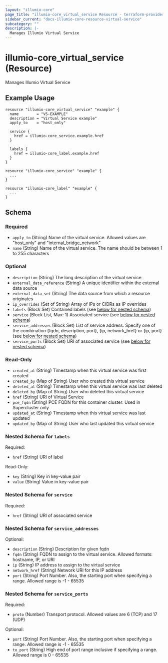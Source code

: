 ```yaml
---
layout: "illumio-core"
page_title: "illumio-core_virtual_service Resource - terraform-provider-illumio-core"
sidebar_current: "docs-illumio-core-resource-virtual-service"
subcategory: ""
description: |-
  Manages Illumio Virtual Service
---
```


# illumio-core_virtual_service (Resource)

Manages Illumio Virtual Service

Example Usage
------------

```hcl
resource "illumio-core_virtual_service" "example" {
  name        = "VS-EXAMPLE"
  description = "Virtual Service example"
  apply_to    = "host_only"

  service {
    href = illumio-core_service.example.href
  }

  labels {
    href = illumio-core_label.example.href
  }
}

resource "illumio-core_service" "example" {
  ...
}

resource "illumio-core_label" "example" {
  ...
}
```

## Schema

### Required

- `apply_to` (String) Name of the virtual service. Allowed values are "host_only" and "internal_bridge_network"
- `name` (String) Name of the virtual service. The name should be between 1 to 255 characters

### Optional

- `description` (String) The long description of the virtual service
- `external_data_reference` (String) A unique identifier within the external data source
- `external_data_set` (String) The data source from which a resource originates
- `ip_overrides` (Set of String) Array of IPs or CIDRs as IP overrides
- `labels` (Block Set) Contained labels (see [below for nested schema](#nestedblock--labels))
- `service` (Block List, Max: 1) Associated service (see [below for nested schema](#nestedblock--service))
- `service_addresses` (Block Set) List of service address. Specify one of the combination {fqdn, description, port}, {ip, network_href} or {ip, port} (see [below for nested schema](#nestedblock--service_addresses))
- `service_ports` (Block Set) URI of associated service (see [below for nested schema](#nestedblock--service_ports))

### Read-Only

- `created_at` (String) Timestamp when this virtual service was first created
- `created_by` (Map of String) User who created this virtual service
- `deleted_at` (String) Timestamp when this virtual service was last deleted
- `deleted_by` (Map of String) User who deleted this virtual service
- `href` (String) URI of Virtual Service
- `pce_fqdn` (String) PCE FQDN for this container cluster. Used in Supercluster only
- `updated_at` (String) Timestamp when this virtual service was last updated
- `updated_by` (Map of String) User who last updated this virtual service

<a id="nestedblock--labels"></a>
### Nested Schema for `labels`

Required:

- `href` (String) URI of label

Read-Only:

- `key` (String) Key in key-value pair
- `value` (String) Value in key-value pair

<a id="nestedblock--service"></a>
### Nested Schema for `service`

Required:

- `href` (String) URI of associated service

<a id="nestedblock--service_addresses"></a>
### Nested Schema for `service_addresses`

Optional:

- `description` (String) Description for given fqdn
- `fqdn` (String) FQDN to assign to the virtual service.  Allowed formats: hostname, IP, or URI
- `ip` (String) IP address to assign to the virtual service
- `network_href` (String) Network URI for this IP address
- `port` (String) Port Number. Also, the starting port when specifying a range. Allowed range is -1 - 65535

<a id="nestedblock--service_ports"></a>
### Nested Schema for `service_ports`

Required:

- `proto` (Number) Transport protocol. Allowed values are 6 (TCP) and 17 (UDP)

Optional:

- `port` (String) Port Number. Also, the starting port when specifying a range. Allowed range is -1 - 65535
- `to_port` (String) High end of port range inclusive if specifying a range. Allowed range is 0 - 65535
